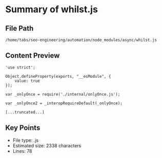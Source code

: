 # Summary of whilst.js
  
## File Path
`/home/tabs/seo-engineering/automation/node_modules/async/whilst.js`

## Content Preview
```
'use strict';

Object.defineProperty(exports, "__esModule", {
    value: true
});

var _onlyOnce = require('./internal/onlyOnce.js');

var _onlyOnce2 = _interopRequireDefault(_onlyOnce);

[...truncated...]
```

## Key Points
- File type: .js
- Estimated size: 2338 characters
- Lines: 78
